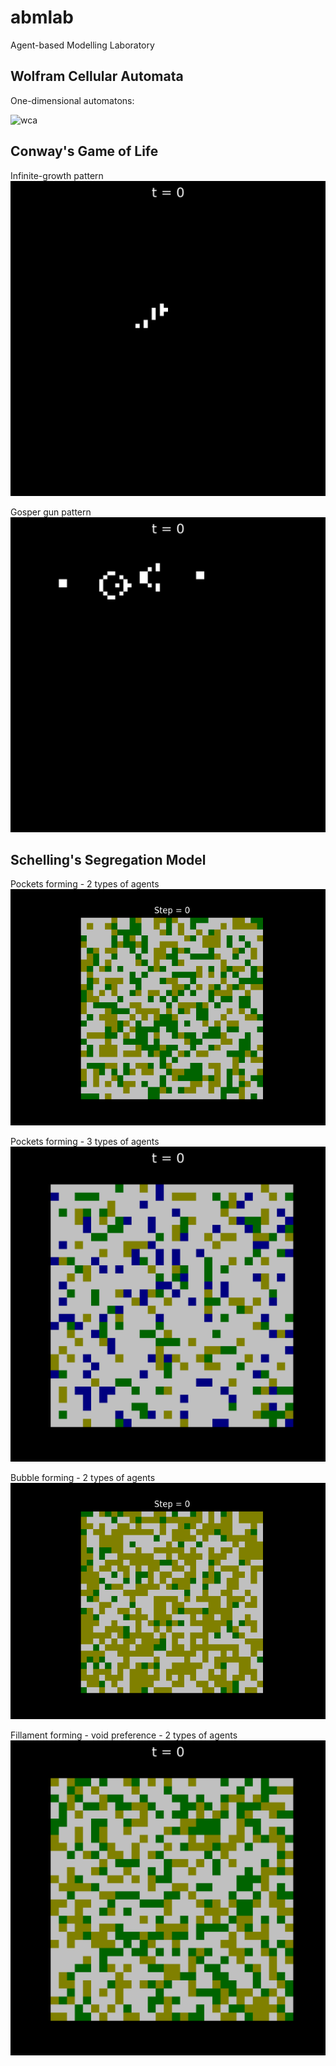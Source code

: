 # abmlab
Agent-based Modelling Laboratory

## Wolfram Cellular Automata

One-dimensional automatons:

![wca](https://github.com/ipo-exe/abmlab/blob/main/docs/wca_rule30.gif "wca")

## Conway's Game of Life

Infinite-growth pattern
![cgl](https://github.com/ipo-exe/abmlab/blob/main/docs/clg_infinite.gif "cgl")

Gosper gun pattern
![cgl](https://github.com/ipo-exe/abmlab/blob/main/docs/gosper.gif "cgl")

## Schelling's Segregation Model
Pockets forming - 2 types of agents
![ssm](https://github.com/ipo-exe/abmlab/blob/main/docs/pockets.gif "ssm")

Pockets forming - 3 types of agents
![ssm](https://github.com/ipo-exe/abmlab/blob/main/docs/agents3.gif "ssm")

Bubble forming - 2 types of agents
![ssm](https://github.com/ipo-exe/abmlab/blob/main/docs/bubble.gif "ssm")

Fillament forming - void preference - 2 types of agents
![ssm](https://github.com/ipo-exe/abmlab/blob/main/docs/fillament.gif "ssm")

